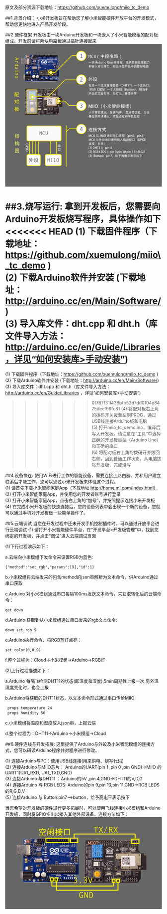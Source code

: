原文及部分资源下载地址：https://github.com/xuemulong/miio_tc_demo

##1.背景介绍：
小米开发板旨在帮助您了解小米智能硬件开放平台的开发模式，帮助您更快地进入产品开发阶段。  


##2.硬件框架
开发板由一块Arduino开发板和一块嵌入了小米智能模组的配对板组成。开发前请将两块电路板通过插针连接起来  
![](md_files/structureOfTheBoard.jpg)

##3.烧写运行:
拿到开发板后，您需要向Arduino开发板烧写程序，具体操作如下  
<<<<<<< HEAD
(1) 下载固件程序（下载地址：https://github.com/xuemulong/miio\_tc_demo )   
(2) 下载Arduino软件并安装 (下载地址：http://arduino.cc/en/Main/Software/)  
(3) 导入库文件：dht.cpp 和 dht.h（库文件导入方法：http://arduino.cc/en/Guide/Libraries，详见“如何安装库>手动安装”)  
=======
(1) 下载固件程序（下载地址：https://github.com/xuemulong/miio_tc_demo )  
(2) 下载Arduino软件并安装 (下载地址：http://arduino.cc/en/Main/Software/)  
(3) 导入库文件：dht.cpp 和 dht.h（库文件导入方法：http://arduino.cc/en/Guide/Libraries ，详见“如何安装库>手动安装”)  
>>>>>>> 0f767f31f436bfb52d7dd0104e8475deef99fc81
(4) 将配对板右上角的拨码开关拨至左侧PROG，通过USB线连接Arduino板和电脑    
(5) 打开miio_tc_demo.ino，编译后写入开发板。请注意在“工具”中选择正确的开发板类型（Arduino Uno）和正确的串口  
(6) 将配对板右上角的拨码开关拨回右侧，回到普通工作状态，从电脑拔除开发板，完成烧写

##4.设备快连:
使用WiFi进行工作的智能设备，需要连接上路由器、并和用户建立联系后才能工作。您可以通过小米开发板来体验这个过程。  
(1) 请首先下载小米智能家庭App（下载地址 http://home.mi.com/index.html）  
(2) 打开小米智能家庭App，并使用您的开发者账号进行登录  
(3) 打开小米智能家庭App，点击右上角的“加号”，并按照提示连接小米开发板  
(4) 在完成小米开发板的快速连接后，您的设备列表中会出现一个新的设备，您就可以通过手机对开发板做一些简单操作了。

##5.云端调试
当您在开发过程中还未开发手机控制插件时，可以通过开放平台进行云端调试
(1) 请打开小米智能硬件平台，在“开发平台>开发板管理”中，找到您绑定的开发板，并点击“调试”进入云端调试页面

(1)下行过程演示如下：

   a.云端向小米模组下发命令来设置RGB为蓝色: 
    
    {"method":"set_rgb","params":[9],"id":1}

   b.小米模组将云端发来的包含method的json串解析为文本命令，供Arduino通过串口获取
   
   c.Arduino 对小米模组通过串口每隔100ms发送文本命令，来获取转化后的云端命令：
   
    get_down 

   d.Arduino 获取到从小米模组通过串口发来的rgb文本命令: 
    
    down set_rgb 9

   e.Arduino执行命令，将RGB蓝灯点亮：
    
    set_color(0,0,9)

   f.整个过程为：Cloud->小米模组->Arduino->RGB灯

(2)上行过程描述如下：

   a.Arduino 每隔1s检测DHT11的状态(即温度和湿度),5min周期性上报一次,另外温湿度变化时，也会上报

   b.Arduino将获取的DHT11状态，以文本命令形式通过串口传给MIIO:

     props temperature 24 
     props humidity 56

   c.小米模组将温度和湿度放入json串，上报云端

   d.整个过程为：DHT11->Arduino->小米模组->Cloud

##6.硬件连线与开发拓展:
这里提供了Arduino与外设及小米智能模组的连接方式，您可以研读Arduino程序并对程序进行修改。

(1) 连接Arduino与PC：使用USB线连接(用来供电、烧写代码)  
(2) 连接Arduino与MIIO芯片： Arduino的UART(pin 1 ,pin 0 ,pin GND)->MIIO 的UART1(UA1_RXD, UA1_TXD,GND)  
(3) 连接Arduino 与DHT11 ：Arduino的5V ,pin 4,GND->DHT11的V,D,G  
(4) 连接Arduino 与 RGB LEDS: Arduino的pin 9,pin 10,pin 11,GND->RGB LEDS的R,G,B,V-  
(5) 连接Arduino 与 Button:pin7-->button，给予高电平表示按下 

当您希望对开发板的硬件进行更多拓展时，可以使用飞线连接小米模组和Arduino开发板，同时将GPIO空出以接入其他外部设备。连接方法如下：
![](md_files/Connection.jpg)



